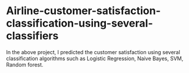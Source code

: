 # Airline-customer-satisfaction-classification-using-several-classifiers

In the above project, I predicted the customer satisfaction using several classification algorithms such as Logistic Regression, Naive Bayes, SVM, Random forest.
